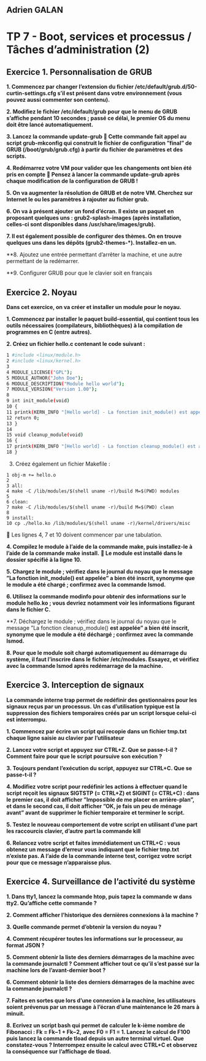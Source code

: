 ## Adrien GALAN

# TP 7 - Boot, services et processus / Tâches d’administration (2)

## Exercice 1. Personnalisation de GRUB

**1. Commencez par changer l’extension du fichier /etc/default/grub.d/50-curtin-settings.cfg s’il
est présent dans votre environnement (vous pouvez aussi commenter son contenu).**


**2. Modifiez le fichier /etc/default/grub pour que le menu de GRUB s’affiche pendant 10 secondes ;
passé ce délai, le premier OS du menu doit être lancé automatiquement.**


**3. Lancez la commande update-grub
 Cette commande fait appel au script grub-mkconfig qui construit le fichier de configuration
”final” de GRUB (/boot/grub/grub.cfg) à partir du fichier de paramètres et des scripts.**


**4. Redémarrez votre VM pour valider que les changements ont bien été pris en compte
 Pensez à lancer la commande update-grub après chaque modification de la configuration de
GRUB !**


**5. On va augmenter la résolution de GRUB et de notre VM. Cherchez sur Internet le ou les paramètres
à rajouter au fichier grub.**


**6. On va à présent ajouter un fond d’écran. Il existe un paquet en proposant quelques uns : grub2-splash-images
(après installation, celles-ci sont disponibles dans /usr/share/images/grub).**


**7. Il est également possible de configurer des thèmes. On en trouve quelques uns dans les dépôts (grub2-themes-*).
Installez-en un.**


**8. Ajoutez une entrée permettant d’arrêter la machine, et une autre permettant de la redémarrer.


**9. Configurer GRUB pour que le clavier soit en français


## Exercice 2. Noyau
**Dans cet exercice, on va créer et installer un module pour le noyau.**


**1. Commencez par installer le paquet build-essential, qui contient tous les outils nécessaires (compilateurs, bibliothèques) à la compilation de programmes en C (entre autres).**


**2. Créez un fichier hello.c contenant le code suivant :**

```bash
1 #include <linux/module.h>
2 #include <linux/kernel.h>
3
4 MODULE_LICENSE("GPL");
5 MODULE_AUTHOR("John Doe");
6 MODULE_DESCRIPTION("Module hello world");
7 MODULE_VERSION("Version 1.00");
8
9 int init_module(void)
10 {
11 printk(KERN_INFO "[Hello world] - La fonction init_module() est appelée.\n");
12 return 0;
13 }
14
15 void cleanup_module(void)
16 {
17 printk(KERN_INFO "[Hello world] - La fonction cleanup_module() est appelée.\n");
18 }
```

3. Créez également un fichier Makefile :

```
1 obj-m += hello.o
2
3 all:
4 make -C /lib/modules/$(shell uname -r)/build M=$(PWD) modules
5
6 clean:
7 make -C /lib/modules/$(shell uname -r)/build M=$(PWD) clean
8
9 install:
10 cp ./hello.ko /lib/modules/$(shell uname -r)/kernel/drivers/misc
```
 Les lignes 4, 7 et 10 doivent commencer par une tabulation.


**4. Compilez le module à l’aide de la commande make, puis installez-le à l’aide de la commande make**
**install.**
** Le module est installé dans le dossier spécifié à la ligne 10.**


**5. Chargez le module ; vérifiez dans le journal du noyau que le message ”La fonction init_module() est
appelée” a bien été inscrit, synonyme que le module a été chargé ; confirmez avec la commande lsmod.**


**6. Utilisez la commande modinfo pour obtenir des informations sur le module hello.ko ; vous devriez**
**notamment voir les informations figurant dans le fichier C.**


**7. Déchargez le module ; vérifiez dans le journal du noyau que le message ”La fonction cleanup_module()
**est appelée” a bien été inscrit, synonyme que le module a été déchargé ; confirmez avec la commande**
**lsmod.**


**8. Pour que le module soit chargé automatiquement au démarrage du système, il faut l’inscrire dans le**
**fichier /etc/modules. Essayez, et vérifiez avec la commande lsmod après redémarrage de la machine.**


## Exercice 3. Interception de signaux
**La commande interne trap permet de redéfinir des gestionnaires pour les signaux reçus par un processus.**
**Un cas d’utilisation typique est la suppression des fichiers temporaires créés par un script lorsque celui-ci est**
**interrompu.**

**1. Commencez par écrire un script qui recopie dans un fichier tmp.txt chaque ligne saisie au clavier par**
**l’utilisateur**


**2. Lancez votre script et appuyez sur CTRL+Z. Que se passe-t-il ? Comment faire pour que le script poursuive son exécution ?**


**3. Toujours pendant l’exécution du script, appuyez sur CTRL+C. Que se passe-t-il ?**


**4. Modifiez votre script pour redéfinir les actions à effectuer quand le script reçoit les signaux SIGTSTP**
**(= CTRL+Z) et SIGINT (= CTRL+C) : dans le premier cas, il doit afficher ”Impossible de me placer en**
**arrière-plan”, et dans le second cas, il doit afficher ”OK, je fais un peu de ménage avant” avant de**
**supprimer le fichier temporaire et terminer le script.**


**5. Testez le nouveau comportement de votre script en utilisant d’une part les raccourcis clavier, d’autre**
**part la commande kill**


**6. Relancez votre script et faites immédiatement un CTRL+C : vous obtenez un message d’erreur vous**
**indiquant que le fichier tmp.txt n’existe pas. A l’aide de la commande interne test, corrigez votre**
**script pour que ce message n’apparaisse plus.**


## Exercice 4. Surveillance de l’activité du système

**1. Dans tty1, lancez la commande htop, puis tapez la commande w dans tty2. Qu’affiche cette commande ?**


**2. Comment afficher l’historique des dernières connexions à la machine ?**


**3. Quelle commande permet d’obtenir la version du noyau ?**


**4. Comment récupérer toutes les informations sur le processeur, au format JSON ?**


**5. Comment obtenir la liste des derniers démarrages de la machine avec la commande journalctl ?**
**Comment afficher tout ce qu’il s’est passé sur la machine lors de l’avant-dernier boot ?**


**6. Comment obtenir la liste des derniers démarrages de la machine avec la commande journalctl ?**


**7. Faites en sortes que lors d’une connexion à la machine, les utilisateurs soient prévenus par un message**
**à l’écran d’une maintenance le 26 mars à minuit.**


**8. Ecrivez un script bash qui permet de calculer le k-ième nombre de Fibonacci : Fk = Fk−1 + Fk−2,**
**avec F0 = F1 = 1. Lancez le calcul de F100 puis lancez la commande tload depuis un autre terminal**
**virtuel. Que constatez-vous ? Interrompez ensuite le calcul avec CTRL+C et observez la conséquence sur**
**l’affichage de tload.**
